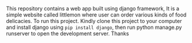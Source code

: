 This repository contains a web app built using django framework, It is a simple website called littlemon where user can order various kinds of food delicacies.
To run this project. Kindly clone this project to your computer and install django using `pip install django`, then run python manage.py runserver to open the development server. Thanks
